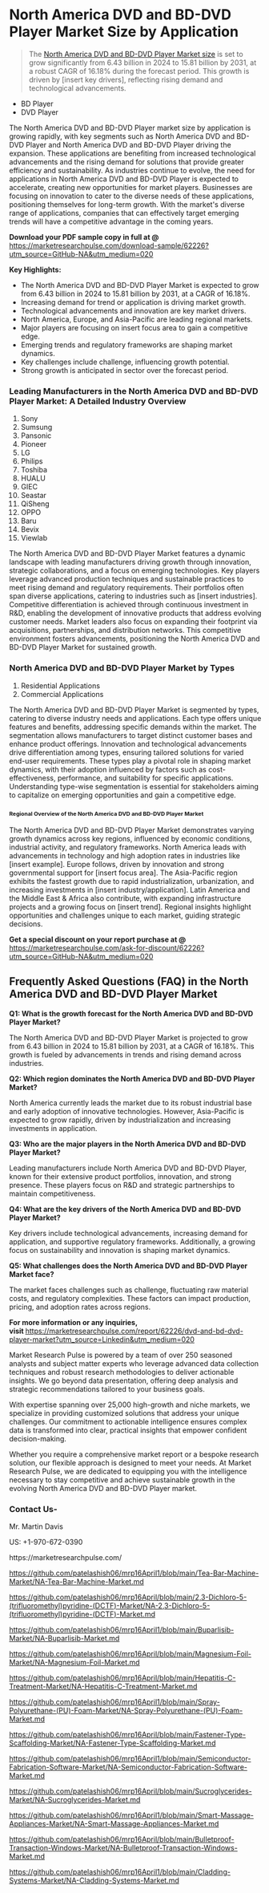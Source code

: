 <h1>North America DVD and BD-DVD Player Market&nbsp;Size by Application</h1><blockquote><p>The <a href="https://marketresearchpulse.com/download-sample/62226?utm_source=GitHub-NA&amp;utm_medium=020">North America DVD and BD-DVD Player Market size</a> is set to grow significantly from 6.43 billion in 2024 to 15.81 billion by 2031, at a robust CAGR of 16.18% during the forecast period. This growth is driven by [insert key drivers], reflecting rising demand and technological advancements.</p></blockquote><ul><li> BD Player<li> DVD Player</li></ul><p>The North America DVD and BD-DVD Player market size by application is growing rapidly, with key segments such as North America DVD and BD-DVD Player and North America DVD and BD-DVD Player driving the expansion. These applications are benefiting from increased technological advancements and the rising demand for solutions that provide greater efficiency and sustainability. As industries continue to evolve, the need for applications in North America DVD and BD-DVD Player is expected to accelerate, creating new opportunities for market players. Businesses are focusing on innovation to cater to the diverse needs of these applications, positioning themselves for long-term growth. With the market's diverse range of applications, companies that can effectively target emerging trends will have a competitive advantage in the coming years.</p><p><strong>Download your PDF sample copy in full at @ </strong><a href="https://marketresearchpulse.com/download-sample/62226?utm_source=GitHub-NA&amp;utm_medium=020">https://marketresearchpulse.com/download-sample/62226?utm_source=GitHub-NA&amp;utm_medium=020</a></p><p><strong>Key Highlights: </strong></p><ul><li>The North America DVD and BD-DVD Player Market is expected to grow from 6.43 billion in 2024 to 15.81 billion by 2031, at a CAGR of 16.18%.</li><li>Increasing demand for trend or application is driving market growth.</li><li>Technological advancements and innovation are key market drivers.</li><li>North America, Europe, and Asia-Pacific are leading regional markets.</li><li>Major players are focusing on insert focus area to gain a competitive edge.</li><li>Emerging trends and regulatory frameworks are shaping market dynamics.</li><li>Key challenges include challenge, influencing growth potential.</li><li>Strong growth is anticipated in sector over the forecast period.</li></ul><h3>Leading Manufacturers in the North America DVD and BD-DVD Player Market: A Detailed Industry Overview</h3><ol><li> Sony</li><li>Sumsung</li><li>Pansonic</li><li>Pioneer</li><li>LG</li><li>Philips</li><li>Toshiba</li><li>HUALU</li><li>GIEC</li><li>Seastar</li><li>QiSheng</li><li>OPPO</li><li>Baru</li><li>Bevix</li><li>Viewlab</li></ol><div class="flex max-w-full flex-col flex-grow"><div class="min-h-8 text-message flex w-full flex-col items-end gap-2 whitespace-normal break-words [.text-message+&amp;]:mt-5" dir="auto" data-message-author-role="assistant" data-message-id="fd8432e4-4910-450d-b182-61b7bfb0a01f" data-message-model-slug="gpt-4o"><div class="flex w-full flex-col gap-1 empty:hidden first:pt-[3px]"><div class="markdown prose w-full break-words dark:prose-invert light"><p>The North America DVD and BD-DVD Player Market features a dynamic landscape with leading manufacturers driving growth through innovation, strategic collaborations, and a focus on emerging technologies. Key players leverage advanced production techniques and sustainable practices to meet rising demand and regulatory requirements. Their portfolios often span diverse applications, catering to industries such as [insert industries]. Competitive differentiation is achieved through continuous investment in R&amp;D, enabling the development of innovative products that address evolving customer needs. Market leaders also focus on expanding their footprint via acquisitions, partnerships, and distribution networks. This competitive environment fosters advancements, positioning the North America DVD and BD-DVD Player Market for sustained growth.</p></div></div></div></div><h3>North America DVD and BD-DVD Player Market by Types</h3><ol><li> Residential Applications<li> Commercial Applications</li></ol><div class="flex max-w-full flex-col flex-grow"><div class="min-h-8 text-message flex w-full flex-col items-end gap-2 whitespace-normal break-words [.text-message+&amp;]:mt-5" dir="auto" data-message-author-role="assistant" data-message-id="084470be-0bb7-4664-bddf-5156b4f41249" data-message-model-slug="gpt-4o-mini"><div class="flex w-full flex-col gap-1 empty:hidden first:pt-[3px]"><div class="markdown prose w-full break-words dark:prose-invert light"><p>The North America DVD and BD-DVD Player Market is segmented by types, catering to diverse industry needs and applications. Each type offers unique features and benefits, addressing specific demands within the market. The segmentation allows manufacturers to target distinct customer bases and enhance product offerings. Innovation and technological advancements drive differentiation among types, ensuring tailored solutions for varied end-user requirements. These types play a pivotal role in shaping market dynamics, with their adoption influenced by factors such as cost-effectiveness, performance, and suitability for specific applications. Understanding type-wise segmentation is essential for stakeholders aiming to capitalize on emerging opportunities and gain a competitive edge.</p></div></div></div></div><h3><span style="font-size: 11px;">Regional Overview of the North America DVD and BD-DVD Player Market</span></h3><div class="flex max-w-full flex-col flex-grow"><div class="min-h-8 text-message flex w-full flex-col items-end gap-2 whitespace-normal break-words [.text-message+&amp;]:mt-5" dir="auto" data-message-author-role="assistant" data-message-id="e9038762-ce64-4e30-91c9-9bd413514231" data-message-model-slug="gpt-4o-mini"><div class="flex w-full flex-col gap-1 empty:hidden first:pt-[3px]"><div class="markdown prose w-full break-words dark:prose-invert light"><p>The North America DVD and BD-DVD Player Market demonstrates varying growth dynamics across key regions, influenced by economic conditions, industrial activity, and regulatory frameworks. North America leads with advancements in technology and high adoption rates in industries like [insert example]. Europe follows, driven by innovation and strong governmental support for [insert focus area]. The Asia-Pacific region exhibits the fastest growth due to rapid industrialization, urbanization, and increasing investments in [insert industry/application]. Latin America and the Middle East &amp; Africa also contribute, with expanding infrastructure projects and a growing focus on [insert trend]. Regional insights highlight opportunities and challenges unique to each market, guiding strategic decisions.</p></div></div></div></div><p><strong>Get a special discount on your report purchase at @ </strong><a href="https://marketresearchpulse.com/ask-for-discount/62226?utm_source=GitHub-NA&amp;utm_medium=020">https://marketresearchpulse.com/ask-for-discount/62226?utm_source=GitHub-NA&amp;utm_medium=020</a></p><h2>Frequently Asked Questions (FAQ) in the North America DVD and BD-DVD Player Market</h2><p><strong>Q1: What is the growth forecast for the North America DVD and BD-DVD Player Market?</strong></p><p>The North America DVD and BD-DVD Player Market is projected to grow from 6.43 billion in 2024 to 15.81 billion by 2031, at a CAGR of 16.18%. This growth is fueled by advancements in trends and rising demand across industries.</p><p><strong>Q2: Which region dominates the North America DVD and BD-DVD Player Market?</strong></p><p>North America currently leads the market due to its robust industrial base and early adoption of innovative technologies. However, Asia-Pacific is expected to grow rapidly, driven by industrialization and increasing investments in application.</p><p><strong>Q3: Who are the major players in the North America DVD and BD-DVD Player Market?</strong></p><p>Leading manufacturers include North America DVD and BD-DVD Player, known for their extensive product portfolios, innovation, and strong presence. These players focus on R&amp;D and strategic partnerships to maintain competitiveness.</p><p><strong>Q4: What are the key drivers of the North America DVD and BD-DVD Player Market?</strong></p><p>Key drivers include technological advancements, increasing demand for application, and supportive regulatory frameworks. Additionally, a growing focus on sustainability and innovation is shaping market dynamics.</p><p><strong>Q5: What challenges does the North America DVD and BD-DVD Player Market face?</strong></p><p>The market faces challenges such as challenge, fluctuating raw material costs, and regulatory complexities. These factors can impact production, pricing, and adoption rates across regions.</p><p><strong>For more information or any inquiries, visit&nbsp;</strong><a href="https://marketresearchpulse.com/report/62226/dvd-and-bd-dvd-player-market?utm_source=Linkedin&utm_medium=020">https://marketresearchpulse.com/report/62226/dvd-and-bd-dvd-player-market?utm_source=Linkedin&utm_medium=020</a></p><p>Market Research Pulse is powered by a team of over 250 seasoned analysts and subject matter experts who leverage advanced data collection techniques and robust research methodologies to deliver actionable insights. We go beyond data presentation, offering deep analysis and strategic recommendations tailored to your business goals.</p><p>With expertise spanning over 25,000 high-growth and niche markets, we specialize in providing customized solutions that address your unique challenges. Our commitment to actionable intelligence ensures complex data is transformed into clear, practical insights that empower confident decision-making.</p><p>Whether you require a comprehensive market report or a bespoke research solution, our flexible approach is designed to meet your needs. At Market Research Pulse, we are dedicated to equipping you with the intelligence necessary to stay competitive and achieve sustainable growth in the evolving North America DVD and BD-DVD Player market.</p><h3><strong>Contact Us-</strong></h3><p>Mr. Martin Davis</p><p>US: +1-970-672-0390</p><p>https://marketresearchpulse.com/</p><p><a href="https://github.com/patelashish06/mrp16April1/blob/main/Tea-Bar-Machine-Market/NA-Tea-Bar-Machine-Market.md">https://github.com/patelashish06/mrp16April1/blob/main/Tea-Bar-Machine-Market/NA-Tea-Bar-Machine-Market.md</a></p><p><a href="https://github.com/patelashish06/mrp16April/blob/main/2,3-Dichloro-5-(trifluoromethyl)pyridine-(DCTF)-Market/NA-2,3-Dichloro-5-(trifluoromethyl)pyridine-(DCTF)-Market.md">https://github.com/patelashish06/mrp16April/blob/main/2,3-Dichloro-5-(trifluoromethyl)pyridine-(DCTF)-Market/NA-2,3-Dichloro-5-(trifluoromethyl)pyridine-(DCTF)-Market.md</a></p><p><a href="https://github.com/patelashish06/mrp16April1/blob/main/Buparlisib-Market/NA-Buparlisib-Market.md">https://github.com/patelashish06/mrp16April1/blob/main/Buparlisib-Market/NA-Buparlisib-Market.md</a></p><p><a href="https://github.com/patelashish06/mrp16April/blob/main/Magnesium-Foil-Market/NA-Magnesium-Foil-Market.md">https://github.com/patelashish06/mrp16April/blob/main/Magnesium-Foil-Market/NA-Magnesium-Foil-Market.md</a></p><p><a href="https://github.com/patelashish06/mrp16April/blob/main/Hepatitis-C-Treatment-Market/NA-Hepatitis-C-Treatment-Market.md">https://github.com/patelashish06/mrp16April/blob/main/Hepatitis-C-Treatment-Market/NA-Hepatitis-C-Treatment-Market.md</a></p><p><a href="https://github.com/patelashish06/mrp16April1/blob/main/Spray-Polyurethane-(PU)-Foam-Market/NA-Spray-Polyurethane-(PU)-Foam-Market.md">https://github.com/patelashish06/mrp16April1/blob/main/Spray-Polyurethane-(PU)-Foam-Market/NA-Spray-Polyurethane-(PU)-Foam-Market.md</a></p><p><a href="https://github.com/patelashish06/mrp16April/blob/main/Fastener-Type-Scaffolding-Market/NA-Fastener-Type-Scaffolding-Market.md">https://github.com/patelashish06/mrp16April/blob/main/Fastener-Type-Scaffolding-Market/NA-Fastener-Type-Scaffolding-Market.md</a></p><p><a href="https://github.com/patelashish06/mrp16April1/blob/main/Semiconductor-Fabrication-Software-Market/NA-Semiconductor-Fabrication-Software-Market.md">https://github.com/patelashish06/mrp16April1/blob/main/Semiconductor-Fabrication-Software-Market/NA-Semiconductor-Fabrication-Software-Market.md</a></p><p><a href="https://github.com/patelashish06/mrp16April/blob/main/Sucroglycerides-Market/NA-Sucroglycerides-Market.md">https://github.com/patelashish06/mrp16April/blob/main/Sucroglycerides-Market/NA-Sucroglycerides-Market.md</a></p><p><a href="https://github.com/patelashish06/mrp16April1/blob/main/Smart-Massage-Appliances-Market/NA-Smart-Massage-Appliances-Market.md">https://github.com/patelashish06/mrp16April1/blob/main/Smart-Massage-Appliances-Market/NA-Smart-Massage-Appliances-Market.md</a></p><p><a href="https://github.com/patelashish06/mrp16April/blob/main/Bulletproof-Transaction-Windows-Market/NA-Bulletproof-Transaction-Windows-Market.md">https://github.com/patelashish06/mrp16April/blob/main/Bulletproof-Transaction-Windows-Market/NA-Bulletproof-Transaction-Windows-Market.md</a></p><p><a href="https://github.com/patelashish06/mrp16April1/blob/main/Cladding-Systems-Market/NA-Cladding-Systems-Market.md">https://github.com/patelashish06/mrp16April1/blob/main/Cladding-Systems-Market/NA-Cladding-Systems-Market.md</a></p>